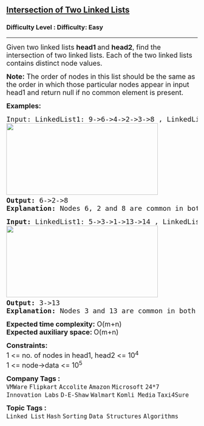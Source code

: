 <h2><a href="https://www.geeksforgeeks.org/problems/intersection-of-two-linked-list/1?page=3&category=Linked%20List&sortBy=submissions">Intersection of Two Linked Lists</a></h2><h3>Difficulty Level : Difficulty: Easy</h3><hr><div class="problems_problem_content__Xm_eO"><p><span style="font-size: 18px;">Given two linked lists <strong>head1 </strong>and <strong>head2</strong>, find&nbsp;the intersection of two linked lists. Each of the two linked lists contains distinct node values.</span></p>
<p><span style="font-size: 18px;"><strong>Note:</strong>&nbsp;The order of nodes in this list should be the same as the order in which those particular nodes appear in input head1 and return null if no common element is present.</span></p>
<p><span style="font-size: 18px;"><strong>Examples:</strong></span></p>
<pre><span style="font-size: 18px;">Input: LinkedList1: 9-&gt;6-&gt;4-&gt;2-&gt;3-&gt;8 , LinkedList2: 1-&gt;2-&gt;8-&gt;6<br><img src="https://media.geeksforgeeks.org/img-practice/prod/addEditProblem/700535/Web/Other/blobid1_1720589846.png" width="399" height="188"> <br><strong>Output: </strong>6-&gt;2-&gt;8<br><strong>Explanation: </strong>Nodes 6, 2 and 8 are common in both of the lists and the order will be according to LinkedList1. </span></pre>
<pre><span style="font-size: 18px;"><strong>Input: </strong>LinkedList1: 5-&gt;3-&gt;1-&gt;13-&gt;14 , LinkedList2: 3-&gt;13<br><img src="https://media.geeksforgeeks.org/img-practice/prod/addEditProblem/700535/Web/Other/blobid0_1720589787.png" width="399" height="188"> <br><strong>Output: </strong>3-&gt;13<br><strong>Explanation: </strong>Nodes 3 and 13 are common in both of the lists and the order will be according to LinkedList1. </span></pre>
<p><span style="font-size: 18px;"><strong>Expected time complexity:</strong>&nbsp;O(m+n)<br><strong>Expected auxiliary space:&nbsp;</strong>O(m+n)</span></p>
<p><span style="font-size: 18px;"><strong>Constraints:</strong><br>1 &lt;= no. of nodes in head1, head2 &lt;= 10<sup>4<br></sup>1 &lt;= node-&gt;data &lt;= 10<sup>5</sup></span></p></div><p><span style=font-size:18px><strong>Company Tags : </strong><br><code>VMWare</code>&nbsp;<code>Flipkart</code>&nbsp;<code>Accolite</code>&nbsp;<code>Amazon</code>&nbsp;<code>Microsoft</code>&nbsp;<code>24*7 Innovation Labs</code>&nbsp;<code>D-E-Shaw</code>&nbsp;<code>Walmart</code>&nbsp;<code>Komli Media</code>&nbsp;<code>Taxi4Sure</code>&nbsp;<br><p><span style=font-size:18px><strong>Topic Tags : </strong><br><code>Linked List</code>&nbsp;<code>Hash</code>&nbsp;<code>Sorting</code>&nbsp;<code>Data Structures</code>&nbsp;<code>Algorithms</code>&nbsp;
